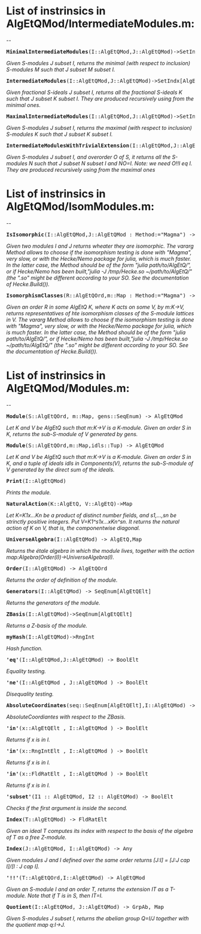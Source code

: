 # List of instrinsics in AlgEtQMod/IntermediateModules.m:
--

<pre>
<b>MinimalIntermediateModules</b>(I::AlgEtQMod,J::AlgEtQMod)->SetIndx[AlgEtQMod]
</pre>

*Given S-modules J subset I, returns the minimal (with respect to inclusion) S-modules M such that J subset M subset I.*

<pre>
<b>IntermediateModules</b>(I::AlgEtQMod,J::AlgEtQMod)->SetIndx[AlgEtQMod]
</pre>

*Given fractional S-ideals J subset I, returns all the fractional S-ideals K such that J subset K subset I. They are produced recursively using from the minimal ones.*

<pre>
<b>MaximalIntermediateModules</b>(I::AlgEtQMod,J::AlgEtQMod)->SetIndx[AlgEtQMod]
</pre>

*Given S-modules J subset I, returns the maximal (with respect to inclusion) S-modules K such that J subset K subset I.*

<pre>
<b>IntermediateModulesWithTrivialExtension</b>(I::AlgEtQMod,J::AlgEtQMod,O::AlgEtQOrd)->SetIndx[AlgEtQMod]
</pre>

*Given S-modules J subset I, and overorder O of S, it returns all the S-modules N such that J subset N subset I and NO=I. Note: we need O!!I eq I. They are produced recursively using from the maximal ones*


# List of instrinsics in AlgEtQMod/IsomModules.m:
--

<pre>
<b>IsIsomorphic</b>(I::AlgEtQMod,J::AlgEtQMod : Method:="Magma") -> BoolElt
</pre>

*Given two modules I and J returns wheater they are isomorphic.
The vararg Method allows to choose if the isomorphism testing is done with "Magma", very slow, or with the Hecke/Nemo package for julia, which is much faster.
In the latter case, the Method should be of the form "julia path/to/AlgEtQ/", or if Hecke/Nemo has been built,"julia -J /tmp/Hecke.so ~/path/to/AlgEtQ/" (the ".so" might be different according to your SO. See the documentation of Hecke.Build()).*

<pre>
<b>IsomorphismClasses</b>(R::AlgEtQOrd,m::Map : Method:="Magma") -> SeqEnum[AlgEtQMod]
</pre>

*Given an order R in some AlgEtQ K, where K acts on some V, by m:K->V, returns representatives of hte isomorphism classes of the S-module lattices in V.
The vararg Method allows to choose if the isomorphism testing is done with "Magma", very slow, or with the Hecke/Nemo package for julia, which is much faster.
In the latter case, the Method should be of the form "julia path/to/AlgEtQ/", or if Hecke/Nemo has been built,"julia -J /tmp/Hecke.so ~/path/to/AlgEtQ/" (the ".so" might be different according to your SO. See the documentation of Hecke.Build()).*


# List of instrinsics in AlgEtQMod/Modules.m:
--

<pre>
<b>Module</b>(S::AlgEtQOrd, m::Map, gens::SeqEnum) -> AlgEtQMod
</pre>

*Let K and V be AlgEtQ such that m:K->V is a K-module. Given an order S in K, returns the sub-S-module of V generated by gens.*

<pre>
<b>Module</b>(S::AlgEtQOrd,m::Map,idls::Tup) -> AlgEtQMod
</pre>

*Let K and V be AlgEtQ such that m:K->V is a K-module. Given an order S in K, and a tuple of ideals idls in Components(V), returns the sub-S-module of V generated by the direct sum of the ideals.*

<pre>
<b>Print</b>(I::AlgEtQMod)
</pre>

*Prints the module.*

<pre>
<b>NaturalAction</b>(K::AlgEtQ, V::AlgEtQ)->Map
</pre>

*Let K=K1x...Kn be a product of distinct number fields, and s1,...,sn be strinctly positive integers. Put V=K1^s1x...xKn^sn. It returns the natural action of K on V, that is, the componentwise diagonal.*

<pre>
<b>UniverseAlgebra</b>(I::AlgEtQMod) -> AlgEtQ,Map
</pre>

*Returns the étale algebra in which the module lives, together with the action map:Algebra(Order(I))->UniverseAlgebra(I).*

<pre>
<b>Order</b>(I::AlgEtQMod) -> AlgEtQOrd
</pre>

*Returns the order of definition of the module.*

<pre>
<b>Generators</b>(I::AlgEtQMod) -> SeqEnum[AlgEtQElt]
</pre>

*Returns the generators of the module.*

<pre>
<b>ZBasis</b>(I::AlgEtQMod)->SeqEnum[AlgEtQElt]
</pre>

*Returns a Z-basis of the module.*

<pre>
<b>myHash</b>(I::AlgEtQMod)->RngInt
</pre>

*Hash function.*

<pre>
<b>'eq'</b>(I::AlgEtQMod,J::AlgEtQMod) -> BoolElt
</pre>

*Equality testing.*

<pre>
<b>'ne'</b>(I::AlgEtQMod , J::AlgEtQMod ) -> BoolElt
</pre>

*Disequality testing.*

<pre>
<b>AbsoluteCoordinates</b>(seq::SeqEnum[AlgEtQElt],I::AlgEtQMod) -> SeqEnum
</pre>

*AbsoluteCoordiantes with respect to the ZBasis.*

<pre>
<b>'in'</b>(x::AlgEtQElt , I::AlgEtQMod ) -> BoolElt
</pre>

*Returns if x is in I.*

<pre>
<b>'in'</b>(x::RngIntElt , I::AlgEtQMod ) -> BoolElt
</pre>

*Returns if x is in I.*

<pre>
<b>'in'</b>(x::FldRatElt , I::AlgEtQMod ) -> BoolElt
</pre>

*Returns if x is in I.*

<pre>
<b>'subset'</b>(I1 :: AlgEtQMod, I2 :: AlgEtQMod) -> BoolElt
</pre>

*Checks if the first argument is inside the second.*

<pre>
<b>Index</b>(T::AlgEtQMod) -> FldRatElt
</pre>

*Given an ideal T computes its index with respect to the basis of the algebra of T as a free Z-module.*

<pre>
<b>Index</b>(J::AlgEtQMod, I::AlgEtQMod) -> Any
</pre>

*Given modules J and I defined over the same order returns [J:I] = [J:J cap I]/[I : J cap I].*

<pre>
<b>'!!'</b>(T::AlgEtQOrd,I::AlgEtQMod) -> AlgEtQMod
</pre>

*Given an S-module I and an order T, returns the extension IT as a T-module. Note that if T is in S, then IT=I.*

<pre>
<b>Quotient</b>(I::AlgEtQMod, J::AlgEtQMod) -> GrpAb, Map
</pre>

*Given S-modules J subset I, returns the abelian group Q=I/J together with the quotient map q:I->J.*


